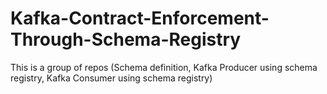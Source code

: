 # Kafka-Contract-Enforcement-Through-Schema-Registry
This is a group of repos (Schema definition, Kafka Producer using schema registry, Kafka Consumer using schema registry)
